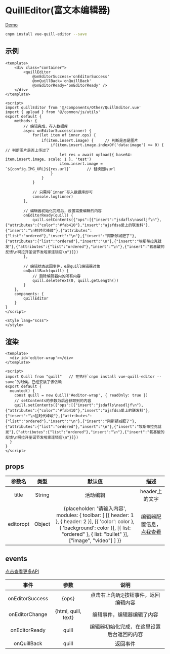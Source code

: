 # QuillEditor(富文本编辑器)
[Demo](https://watasi.cn/infozx_api/dist/#/quillEditor)

```bash
cnpm install vue-quill-editor --save
```

## 示例
```vue{11}
<template>
	<div class="container">
		<quillEditor
			@onEditorSuccess='onEditorSuccess'
			@onQuillBack='onQuillBack'
			@onEditorReady='onEditorReady' />
	</div>
</template>

<script>
import quillEditor from '@/components/Other/QuillEditor.vue'
import { upload } from '@/common/js/utils'
export default {
	methods: {
		// 编辑完成，存入数据库
		async onEditorSuccess(inner) {
			for(let item of inner.ops) {
				if(item.insert.image) {		// 判断是否是图片
					if(item.insert.image.indexOf('data:image') >= 0) {		// 判断图片是否上传过了
						let res = await upload({ base64: item.insert.image, scale: 1 }, 'test')
						item.insert.image = `${config.IMG_URL}${res.url}`		// 替换图片url
					}
				}
			}

			// 只需将`inner`存入数据库即可
			console.log(inner)
		},

		// 编辑器初始化完成后，设置需要编辑的内容
		onEditorReady(quill) {
			quill.setContents({"ops":[{"insert":"jsdafls\nasdljf\n"},{"attributes":{"color":"#fab410"},"insert":"ajsfdsa爱上的联发科"},{"insert":"\n拉时代峰峻"},{"attributes":{"list":"ordered"},"insert":"\n"},{"insert":"阿斯顿减肥了"},{"attributes":{"list":"ordered"},"insert":"\n"},{"insert":"埃斯蒂拉克就发"},{"attributes":{"list":"ordered"},"insert":"\n"},{"insert":"氨基酸的反馈\n啊拉开圣诞节发啦家连锁店\n"}]})
		},

		// 编辑状态返回事件，e是quill编辑器对象
		onQuillBack(quill) {
			// 删除编辑器内的所有内容
			quill.deleteText(0, quill.getLength())
		}
	},
	components: {
		quillEditor
	}
}
</script>

<style lang="scss">
</style>
```

## 渲染
```vue{6}
<template>
  <div id='editor-wrap'></div>
</template>

<script>
import Quill from "quill"   // 在执行`cnpm install vue-quill-editor --save`的时候，已经安装了该依赖
export default {
  mounted() {
    const quill = new Quill('#editor-wrap', { readOnly: true })
    // setContents的参数为后台获取到的内容
    quill.setContents({"ops":[{"insert":"jsdafls\nasdljf\n"},{"attributes":{"color":"#fab410"},"insert":"ajsfdsa爱上的联发科"},{"insert":"\n拉时代峰峻"},{"attributes":{"list":"ordered"},"insert":"\n"},{"insert":"阿斯顿减肥了"},{"attributes":{"list":"ordered"},"insert":"\n"},{"insert":"埃斯蒂拉克就发"},{"attributes":{"list":"ordered"},"insert":"\n"},{"insert":"氨基酸的反馈\n啊拉开圣诞节发啦家连锁店\n"}]})
  }
}
</script>
```

## props
|参数名|类型|默认值|描述|
|:---:|:---:|:---:|:---:|
|title|String|活动编辑|header上的文字|
|editoropt|Object|{placeholder: '请输入内容', modules: { toolbar: [ [{ header: 1 }, { header: 2 }], [{ 'color': color }, { 'background': color }], [{ list: "ordered" }, { list: "bullet" }],["image", "video"] ] }}|编辑器配置信息，[点我查看](https://quilljs.com/docs/quickstart/)|

## events
[点击查看更多API](https://quilljs.com/docs/quickstart/)

|事件|参数|说明|
|:---:|:---:|:---:|
|onEditorSuccess|{ops}|点击右上角`确定`按钮事件，返回编辑内容|
|onEditorChange|{html, quill, text}|编辑事件，编辑器编辑了内容|
|onEditorReady|quill|编辑器初始化完成，在这里设置后台返回的内容|
|onQuillBack|quill|返回事件|
